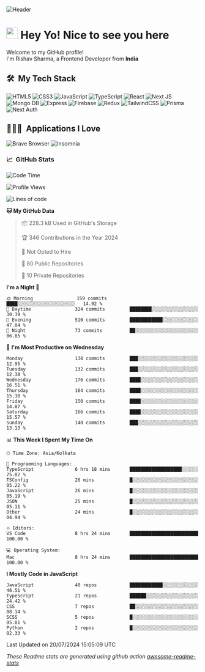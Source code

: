 ![Header](https://github.com/0xrishavsharma/0xrishavsharma/assets/63146727/d1ced55d-0def-4c32-8adf-552853988438)


<h1>
  <img src="https://emojis.slackmojis.com/emojis/images/1531849430/4246/blob-sunglasses.gif?1531849430" width="30"/> 
  Hey Yo! Nice to see you here 
<!--   <img src="https://user-images.githubusercontent.com/18350557/176309783-0785949b-9127-417c-8b55-ab5a4333674e.gif" width="30"/>  -->
</h1> 

<p>Welcome to my GitHub profile! </br> I'm Rishav Sharma, a Frontend Developer from <b>India</b>
<h2> 🛠 &nbsp;My Tech Stack</h3>

  ![HTML5](https://img.shields.io/badge/html5-%23E34F26.svg?style=for-the-badge&logo=html5&logoColor=white)
  ![CSS3](https://img.shields.io/badge/css3-%231572B6.svg?style=for-the-badge&logo=css3&logoColor=white)
  ![JavaScript](https://img.shields.io/badge/javascript-%23323330.svg?style=for-the-badge&logo=javascript&logoColor=%23F7DF1E)
  ![TypeScript](https://img.shields.io/badge/typescript-%23007ACC.svg?style=for-the-badge&logo=typescript&logoColor=white)
  ![React](https://img.shields.io/badge/react-%2320232a.svg?style=for-the-badge&logo=react&logoColor=%2361DAFB)
  ![Next JS](https://img.shields.io/badge/Next-black?style=for-the-badge&logo=next.js&logoColor=white)
  ![Mongo DB](https://img.shields.io/badge/MongoDB-13AA52?style=for-the-badge&logo=next.js&logoColor=white)
  ![Express](https://img.shields.io/badge/Express-1D1F21?style=for-the-badge&logo=express&logoColor=white)
  ![Firebase](https://img.shields.io/badge/Firebase-039BE5?style=for-the-badge&logo=Firebase&logoColor=white)
  ![Redux](https://img.shields.io/badge/redux-%23593d88.svg?style=for-the-badge&logo=redux&logoColor=white)
  ![TailwindCSS](https://img.shields.io/badge/tailwindcss-%2338B2AC.svg?style=for-the-badge&logo=tailwind-css&logoColor=white)
  ![Prisma](https://img.shields.io/badge/Prisma-3982CE?style=for-the-badge&logo=Prisma&logoColor=white)
  ![Next Auth](https://img.shields.io/badge/next--auth-3982CE?style=for-the-badge&logo=auth&logoColor=white)

<h2> 👨🏻‍💻 &nbsp;Applications I Love </h3>

  ![Brave Browser](https://img.shields.io/badge/-Brave_Browser-FB542B?style=for-the-badge&logo=brave&logoColor=white)
  ![Insomnia](https://img.shields.io/badge/-Insomnia-5849BE?style=for-the-badge&logo=insomnia&logoColor=white)


<h3> 📈 &nbsp;GitHub Stats </h3>

<!--START_SECTION:waka-->
![Code Time](http://img.shields.io/badge/Code%20Time-207%20hrs%2024%20mins-blue)

![Profile Views](http://img.shields.io/badge/Profile%20Views-0-blue)

![Lines of code](https://img.shields.io/badge/From%20Hello%20World%20I%27ve%20Written-8.3%20million%20lines%20of%20code-blue)

**🐱 My GitHub Data** 

> 📦 228.3 kB Used in GitHub's Storage 
 > 
> 🏆 346 Contributions in the Year 2024
 > 
> 🚫 Not Opted to Hire
 > 
> 📜 80 Public Repositories 
 > 
> 🔑 10 Private Repositories 
 > 
**I'm a Night 🦉** 

```text
🌞 Morning                159 commits         ████░░░░░░░░░░░░░░░░░░░░░   14.92 % 
🌆 Daytime                324 commits         ████████░░░░░░░░░░░░░░░░░   30.39 % 
🌃 Evening                510 commits         ████████████░░░░░░░░░░░░░   47.84 % 
🌙 Night                  73 commits          ██░░░░░░░░░░░░░░░░░░░░░░░   06.85 % 
```
📅 **I'm Most Productive on Wednesday** 

```text
Monday                   138 commits         ███░░░░░░░░░░░░░░░░░░░░░░   12.95 % 
Tuesday                  132 commits         ███░░░░░░░░░░░░░░░░░░░░░░   12.38 % 
Wednesday                176 commits         ████░░░░░░░░░░░░░░░░░░░░░   16.51 % 
Thursday                 164 commits         ████░░░░░░░░░░░░░░░░░░░░░   15.38 % 
Friday                   150 commits         ████░░░░░░░░░░░░░░░░░░░░░   14.07 % 
Saturday                 166 commits         ████░░░░░░░░░░░░░░░░░░░░░   15.57 % 
Sunday                   140 commits         ███░░░░░░░░░░░░░░░░░░░░░░   13.13 % 
```


📊 **This Week I Spent My Time On** 

```text
🕑︎ Time Zone: Asia/Kolkata

💬 Programming Languages: 
TypeScript               6 hrs 18 mins       ███████████████████░░░░░░   75.02 % 
TSConfig                 26 mins             █░░░░░░░░░░░░░░░░░░░░░░░░   05.22 % 
JavaScript               26 mins             █░░░░░░░░░░░░░░░░░░░░░░░░   05.19 % 
JSON                     25 mins             █░░░░░░░░░░░░░░░░░░░░░░░░   05.11 % 
Other                    24 mins             █░░░░░░░░░░░░░░░░░░░░░░░░   04.94 % 

🔥 Editors: 
VS Code                  8 hrs 24 mins       █████████████████████████   100.00 % 

💻 Operating System: 
Mac                      8 hrs 24 mins       █████████████████████████   100.00 % 
```

**I Mostly Code in JavaScript** 

```text
JavaScript               40 repos            ████████████░░░░░░░░░░░░░   46.51 % 
TypeScript               21 repos            ██████░░░░░░░░░░░░░░░░░░░   24.42 % 
CSS                      7 repos             ██░░░░░░░░░░░░░░░░░░░░░░░   08.14 % 
SCSS                     5 repos             █░░░░░░░░░░░░░░░░░░░░░░░░   05.81 % 
Python                   2 repos             █░░░░░░░░░░░░░░░░░░░░░░░░   02.33 % 
```




 Last Updated on 20/07/2024 15:05:09 UTC
<!--END_SECTION:waka-->
*These Readme stats are generated using github action [awesome-readme-stats](https://github.com/anmol098/waka-readme-stats)*
